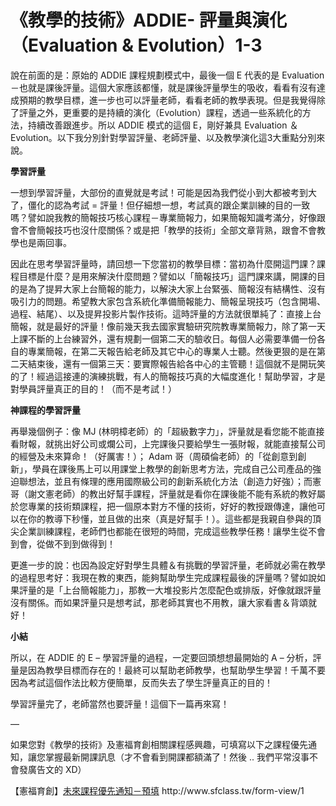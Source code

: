 # 《教學的技術》ADDIE- 評量與演化 （Evaluation & Evolution）1-3 

<p>說在前面的是：原始的 ADDIE 課程規劃模式中，最後一個 E 代表的是 Evaluation－也就是課後評量。這個大家應該都懂，就是課後評量學生的吸收，看看有沒有達成預期的教學目標，進一步也可以評量老師，看看老師的教學表現。但是我覺得除了評量之外，更重要的是持續的演化（Evolution）課程，透過一些系統化的方法，持續改善跟進步。所以 ADDIE 模式的這個 E，剛好兼具 Evaluation ＆ Evolution。以下我分別針對學習評量、老師評量、以及教學演化這3大重點分別來說。</p>
<p><strong>學習評量</strong></p>
<p>一想到學習評量，大部份的直覺就是考試！可能是因為我們從小到大都被考到大了，僵化的認為考試 = 評量！但仔細想一想，考試真的跟企業訓練的目的一致嗎？譬如說我教的簡報技巧核心課程－專業簡報力，如果簡報知識考滿分，好像跟會不會簡報技巧也沒什麼關係？或是把「教學的技術」全部文章背熟，跟會不會教學也是兩回事。</p>
<p>因此在思考學習評量時，請回想一下您當初的教學目標：當初為什麼開這門課？課程目標是什麼？是用來解決什麼問題？譬如以「簡報技巧」這門課來講，開課的目的是為了提昇大家上台簡報的能力，以解決大家上台緊張、簡報沒有結構性、沒有吸引力的問題。希望教大家包含系統化準備簡報能力、簡報呈現技巧（包含開場、過程、結尾）、以及提昇投影片製作技術。這時評量的方法就很單純了：直接上台簡報，就是最好的評量！像前幾天我去國家實驗研究院教專業簡報力，除了第一天上課不斷的上台練習外，還有規劃一個第二天的驗收日。每個人必需要準備一份各自的專業簡報，在第二天報告給老師及其它中心的專業人士聽。然後更狠的是在第二天結束後，還有一個第三天：要實際報告給各中心的主管聽！這個就不是開玩笑的了！經過這接連的演練挑戰，有人的簡報技巧真的大幅度進化！幫助學習，才是對學員評量真正的目的！（而不是考試！）</p>
<p><strong>神課程的學習評量</strong></p>
<p>再舉幾個例子：像 MJ (林明樟老師）的「超級數字力」，評量就是看您能不能直接看財報，就挑出好公司或爛公司，上完課後只要給學生一張財報，就能直接幫公司的經營及未來算命！（好厲害！）； Adam 哥（周碩倫老師）的「從創意到創新」，學員在課後馬上可以用課堂上教學的創新思考方法，完成自己公司產品的強迫聯想法，並且有條理的應用國際級公司的創新系統化方法（創造力好強）；而憲哥（謝文憲老師）的教出好幫手課程，評量就是看你在課後能不能有系統的教好屬於您專業的技術類課程，把一個原本對方不懂的技術，好好的教授跟傳達，讓他可以在你的教導下秒懂，並且做的出來（真是好幫手！）。這些都是我親自參與的頂尖企業訓練課程，老師們也都能在很短的時間，完成這些教學任務！讓學生從不會到會，從做不到到做得到！</p>
<p>更進一步的說：也因為設定好對學生具體＆有挑戰的學習評量，老師就必需在教學的過程思考好：我現在教的東西，能夠幫助學生完成課程最後的評量嗎？譬如說如果評量的是「上台簡報能力」，那教一大堆投影片怎麼配色或排版，好像就跟評量沒有關係。而如果評量只是想考試，那老師其實也不用教，讓大家看書＆背頌就好！</p>
<p><strong>小結</strong></p>
<p>所以，在 ADDIE 的 E – 學習評量的過程，一定要回頭想想最開始的 A – 分析，評量是因為教學目標而存在的！最終可以幫助老師教學，也幫助學生學習！千萬不要因為考試這個作法比較方便簡單，反而失去了學生評量真正的目的！</p>
<p>學習評量完了，老師當然也要評量！這個下一篇再來寫！</p>
<p>—</p>
<p>如果您對《教學的技術》及憲福育創相關課程感興趣，可填寫以下之課程優先通知，讓您掌握最新開課訊息（才不會看到開課都額滿了！然後 .. 我們平常沒事不會發廣告文的 XD）</p>
<p>【憲福育創】<a href="http://www.sfclass.tw/form-view/1">未來課程優先通知－預填</a> http://www.sfclass.tw/form-view/1</p>